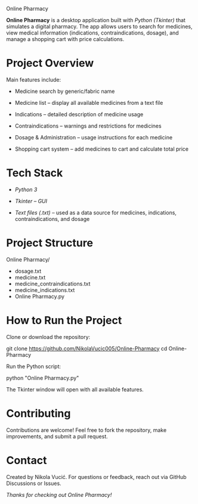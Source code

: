 Online Pharmacy

**Online Pharmacy** is a desktop application built with *Python (Tkinter)* that simulates a digital pharmacy.
The app allows users to search for medicines, view medical information (indications, contraindications, dosage), and manage a shopping cart with price calculations.

# Project Overview

Main features include:

- Medicine search by generic/fabric name

- Medicine list – display all available medicines from a text file

- Indications – detailed description of medicine usage

- Contraindications – warnings and restrictions for medicines

- Dosage & Administration – usage instructions for each medicine

- Shopping cart system – add medicines to cart and calculate total price

# Tech Stack

- *Python 3*

- *Tkinter – GUI*

- *Text files (.txt)* – used as a data source for medicines, indications, contraindications, and dosage

# Project Structure

Online Pharmacy/
- dosage.txt
- medicine.txt                
- medicine_contraindications.txt              
- medicine_indications.txt
- Online Pharmacy.py

# How to Run the Project

Clone or download the repository:

git clone https://github.com/NikolaVucic005/Online-Pharmacy
cd Online-Pharmacy

Run the Python script:

python "Online Pharmacy.py"

The Tkinter window will open with all available features.

# Contributing

Contributions are welcome! Feel free to fork the repository, make improvements, and submit a pull request.

# Contact

Created by Nikola Vucić. For questions or feedback, reach out via GitHub Discussions or Issues.

*Thanks for checking out Online Pharmacy!*
